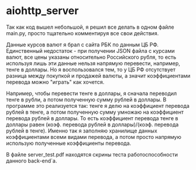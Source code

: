 # aiohttp_server

Так как код вышел небольшой, я решил все делать в одном файле main.py, просто тщательно комментируя все свои действия.

Данные курсов валют я брал с сайта РБК по данным ЦБ РФ. Единственный недостаток - при получении JSON файла с курсами валют, все цены указаны относительно Российского рубля, то есть используя лишь эти данные нельзя напрямую перевести, например, тенге в доллары. Но я воспользовался тем, то у ЦБ РФ отсутствует разница между покупкой и продажей валюты, а значит коэффициентами перевода можно "играть" как хочется.

Например, чтобы перевести тенге в доллары, я сначала переводил тенге в рубли, а потом полученную сумму рублей в доллары. В программе это реализуется так: тенге я делю на коэффициент перевода рублей в тенге, а потом полученную сумму умножаю на коэффициент перевода рублей в доллары. То есть коэффициент перевода тенге в доллары равен (коэф. перевода рублей в доллары)/(коэф. перевода рублей в тенге). Именно так я заполняю хранилище данных коэффициентами всеми видами перевода, а потом просто напрямую использую полученные коэффициенты перевода. 

В файле server_test.pdf находятся скрины теста работоспособности данного back-end`а.
